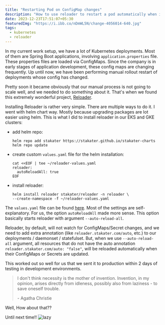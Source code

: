 ```yaml
---
title: "Restarting Pod on ConfigMap changes"
description: "How to use reloader to restart a pod automatically when it's ConfigMap or Secret changes"
date: 2023-12-23T17:51:07+05:30
featuredImg: "https://i.ibb.co/nDmWL5N/change-4056014-640.jpg"
tags: 
  - kubernetes
  - reloader
---
```

In my current work setup, we have a lot of Kubernetes deployments. Most of them are Spring Boot applications, involving `application.properties` file. These properties files are loaded via ConfigMaps. Since the company is in early stages of application development, these config maps are changing frequently. Up until now, we have been performing manual rollout restart of deployments whose config has changed.

Pretty soon it became obviously that our manual process is not going to scale well, and we needed to do something about it. That's when we found this extremely wonderful project, [Reloader](https://github.com/stakater/Reloader).

Installing Reloader is rather very simple. There are multiple ways to do it. I went with helm chart way. Mostly because upgrading packages are lot easier using helm. This is what I did to install reloader in our EKS and GKE clusters:
- add helm repo:
  ```shell
  helm repo add stakater https://stakater.github.io/stakater-charts
  helm repo update
  ```
- create custom `values.yaml` file for the helm installation:
  ```shell
  cat <<EOF | tee ~/reloader-values.yaml
  reloader:
    autoReloadAll: true
  EOF
  ```
- install reloader:
  ```shell
  helm install reloader stakater/reloader -n reloader \
  --create-namespace -f ~/reloader-values.yaml
  ```

The `values.yaml` file can be found [here](https://github.com/stakater/Reloader/blob/master/deployments/kubernetes/chart/reloader/values.yaml). Most of the settings are self-explanatory. For us, the option `autoReloadAll` made more sense. This option basically starts reloader with argument `--auto-reload-all`. 

Reloader, by default, will not watch for ConfigMaps/Secret changes, and we need to add extra annotation (like `reloader.stakater.com/auto`, etc.) to our deployments / daemonset / statefulset. But, when we use `--auto-reload-all` argument, all resources that do not have the auto annotation `reloader.stakater.com/auto: "false"`, will be reloaded automatically when their ConfigMaps or Secrets are updated.

This worked out so well for us that we sent it to production within 2 days of testing in development environments.

> I don't think necessity is the mother of invention. Invention, in my opinion, arises directly from idleness, possibly also from laziness - to save oneself trouble.
>
> \- Agatha Christie

Well, How about that??

Until next time!!
![lazy](https://i.ibb.co/LQCL9vm/sloth-5043324-640.png "me, after saving so much time from manual restarts")
